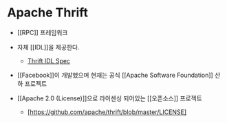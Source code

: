 # Apache Thrift

- [[RPC]] 프레임워크

- 자체 [[IDL]]을 제공한다.
  - [Thrift IDL Spec](https://thrift.apache.org/docs/idl)

- [[Facebook]]이 개발했으며 현재는 공식 [[Apache Software Foundation]] 산하 프로젝트

- [[Apache 2.0 (License)]]으로 라이센싱 되어있는 [[오픈소스]] 프로젝트
  - [https://github.com/apache/thrift/blob/master/LICENSE]

